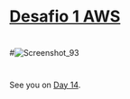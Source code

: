 

# [Desafio 1 AWS ]( https://misdiasdedevops.github.io/Fase-1/Days/AWS-Desafio-1.html)



#
#
#![Screenshot_93](https://user-images.githubusercontent.com/105083569/171956519-c8c3ca43-1887-486c-be5a-40f98300b5a6.png)



##
#

See you on [Day 14](day14.md).
